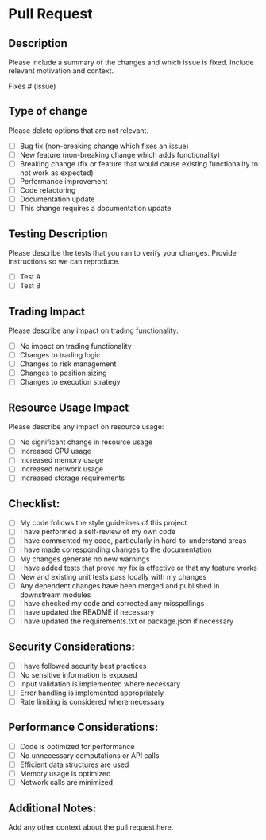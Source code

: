 # Pull Request

## Description

Please include a summary of the changes and which issue is fixed. Include relevant motivation and context.

Fixes # (issue)

## Type of change

Please delete options that are not relevant.

- [ ] Bug fix (non-breaking change which fixes an issue)
- [ ] New feature (non-breaking change which adds functionality)
- [ ] Breaking change (fix or feature that would cause existing functionality to not work as expected)
- [ ] Performance improvement
- [ ] Code refactoring
- [ ] Documentation update
- [ ] This change requires a documentation update

## Testing Description

Please describe the tests that you ran to verify your changes. Provide instructions so we can reproduce.

- [ ] Test A
- [ ] Test B

## Trading Impact

Please describe any impact on trading functionality:

- [ ] No impact on trading functionality
- [ ] Changes to trading logic
- [ ] Changes to risk management
- [ ] Changes to position sizing
- [ ] Changes to execution strategy

## Resource Usage Impact

Please describe any impact on resource usage:

- [ ] No significant change in resource usage
- [ ] Increased CPU usage
- [ ] Increased memory usage
- [ ] Increased network usage
- [ ] Increased storage requirements

## Checklist:

- [ ] My code follows the style guidelines of this project
- [ ] I have performed a self-review of my own code
- [ ] I have commented my code, particularly in hard-to-understand areas
- [ ] I have made corresponding changes to the documentation
- [ ] My changes generate no new warnings
- [ ] I have added tests that prove my fix is effective or that my feature works
- [ ] New and existing unit tests pass locally with my changes
- [ ] Any dependent changes have been merged and published in downstream modules
- [ ] I have checked my code and corrected any misspellings
- [ ] I have updated the README if necessary
- [ ] I have updated the requirements.txt or package.json if necessary

## Security Considerations:

- [ ] I have followed security best practices
- [ ] No sensitive information is exposed
- [ ] Input validation is implemented where necessary
- [ ] Error handling is implemented appropriately
- [ ] Rate limiting is considered where necessary

## Performance Considerations:

- [ ] Code is optimized for performance
- [ ] No unnecessary computations or API calls
- [ ] Efficient data structures are used
- [ ] Memory usage is optimized
- [ ] Network calls are minimized

## Additional Notes:

Add any other context about the pull request here. 